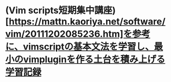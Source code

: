 # (Vim scripts短期集中講座)[https://mattn.kaoriya.net/software/vim/20111202085236.htm]を参考に、vimscriptの基本文法を学習し、最小のvimpluginを作る土台を積み上げる学習記録
